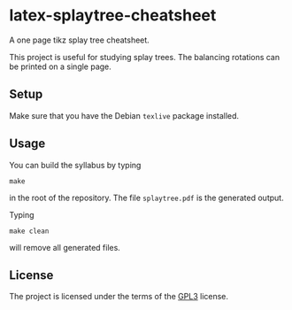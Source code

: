 # latex-splaytree-cheatsheet
A one page tikz splay tree cheatsheet.

This project is useful for studying splay trees.  The balancing
rotations can be printed on a single page.

## Setup

Make sure that you have the Debian `texlive` package installed.

## Usage

You can build the syllabus by typing

```
make
```

in the root of the repository. The file `splaytree.pdf` is the
generated output.

Typing

```
make clean
```

will remove all generated files.

## License

The project is licensed under the terms of the
[GPL3](https://www.gnu.org/licenses/gpl-3.0.en.html) license.

<!--  LocalWords:  cheatsheet tikz texlive splaytree pdf GPL
 -->
